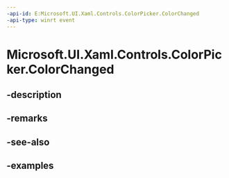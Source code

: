 ```yaml
---
-api-id: E:Microsoft.UI.Xaml.Controls.ColorPicker.ColorChanged
-api-type: winrt event
---
```


<!-- Event syntax.
public event TypedEventHandler ColorChanged<ColorPicker, ColorChangedEventArgs>
-->

# Microsoft.UI.Xaml.Controls.ColorPicker.ColorChanged

## -description

## -remarks

## -see-also

## -examples

